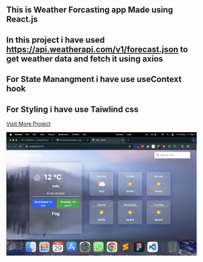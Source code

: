 ## This is Weather Forcasting app Made using React.js

## In this project i have used https://api.weatherapi.com/v1/forecast.json to get weather data and fetch it using axios

## For State Manangment i have use useContext hook

## For Styling i have use Taiwlind css

[Visit More Project](https://github.com/Rudrag1410/)

![Project Image](images/cover.png)
